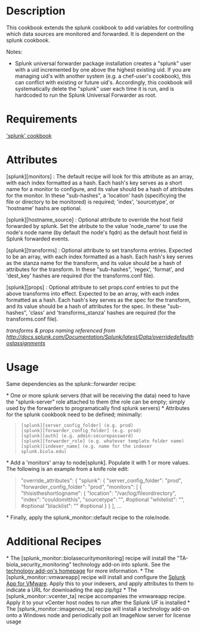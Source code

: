 Description
===========

This cookbook extends the splunk cookbook to add variables for controlling which data sources are monitored and forwarded. It is dependent on the splunk cookbook.

Notes:
* Splunk universal forwarder package installation creates a "splunk" user with a uid incremented by one above the highest existing uid. If you are managing uid's with another system (e.g. a chef-user's cookbook), this can conflict with existing or future uid's.  Accordingly, this cookbook will systematically delete the "splunk" user each time it is run, and is hardcoded to run the Splunk Universal Forwarder as root.

Requirements
============

 ['splunk' cookbook](https://github.com/bestbuycom/splunk_cookbook)

Attributes
==========

\[splunk\]\[monitors\] : The default recipe will look for this attribute as an array, with each index formatted as a hash. Each hash's key serves as a short name for a monitor to configure, and its value should be a hash of attributes for the monitor. In these "sub-hashes", a 'location' hash (specificying the file or directory to be monitored) is required; 'index', 'sourcetype', or 'hostname' hashs are optional.

\[splunk\]\[hostname\_source\] : Optional attribute to override the host field forwarded by splunk. Set the atribute to the value 'node\_name' to use the node's node name (by default the node's fqdn) as the default host field in Splunk forwarded events.

\[splunk\]\[transforms\] : Optional attribute to set transforms entries. Expected to be an array, with each index formatted as a hash. Each hash's key serves as the stanza name for the transform, and its value should be a hash of attributes for the transform. In these "sub-hashes", 'regex', 'format', and 'dest\_key' hashes are required (for the transforms.conf file).

\[splunk\]\[props\] : Optional attribute to set props.conf entries to put the above transforms into effect. Expected to be an array, with each index formatted as a hash. Each hash's key serves as the spec for the transform, and its value should be a hash of attributes for the spec. In these "sub-hashes", 'class' and 'transforms\_stanza' hashes are required (for the transforms.conf file).

*transforms & props naming referenced from http://docs.splunk.com/Documentation/Splunk/latest/Data/overridedefaulthostassignments*

Usage
=====

Same dependencies as the splunk::forwarder recipe:

\* One or more splunk servers (that will be receiving the data) need to have the "splunk-server" role attached to them (the role can be empty; simply used by the forwarders to programatically find splunk servers)
\* Attributes for the splunk cookbook need to be defined; minimally:
>     [splunk][server_config_folder] (e.g. prod)
>     [splunk][forwarder_config_folder] (e.g. prod)
>     [splunk][auth] (e.g. admin:securepassword)
>     [splunk][forwarder_role] (e.g. whatever template folder name)
>     [splunk][indexer_name] (e.g. name for the indexer splunk.biola.edu)

\* Add a 'monitors' array to node[splunk]. Populate it with 1 or more values. The following is an example from a knife role edit:
>  "override_attributes": {
>    "splunk": {
>      "server_config_folder": "prod",
>      "forwarder_config_folder": "prod",
>      "monitors": [
>        {
>          "thisistheshortlogname": {
>            "location": "/var/log/fileordirectory",
>            "index": "couldomitthis",
>            "sourcetype": "", #optional
>            "whitelist": "", #optional
>            "blacklist": "" #optional
>          }
>        }
>      ],
> ...

\* Finally, apply the splunk\_monitor::default recipe to the role/node.

# Additional Recipes #

\* The [splunk\_monitor::biolasecuritymonitoring] recipe will install the "TA-biola\_security\_monitoring" technology add-on into splunk. See the [technology add-on's homepage](https://github.com/biola/ta-biola_security_monitoring) for more information.
\* The [splunk\_monitor::vmwareapp] recipe will install and configure the [Splunk App for VMware](http://splunk-base.splunk.com/apps/28423/splunk-app-for-vmware). Apply this to your indexers, and apply attributes to them to indicate a URL for downloading the app zip/tgz
\* The [splunk\_monitor::vcenter\_ta] recipe accompanies the vmwareapp recipe. Apply it to your vCenter host nodes to run after the Splunk UF is installed
\* The [splunk\_monitor::imagenow\_ta] recipe will install a technology add-on onto a Windows node and periodically poll an ImageNow server for license usage
